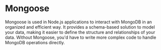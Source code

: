 <h1>Mongoose</h1>
<p> Mongoose is used in Node.js applications to interact with MongoDB in an organized and efficient way. It provides a schema-based solution to model your data, making it easier to define the structure and relationships of your data. Without Mongoose, you'd have to write more complex code to handle MongoDB operations directly.</p>
